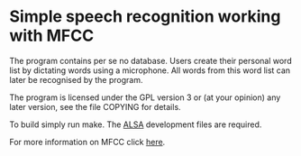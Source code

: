 Simple speech recognition working with MFCC
===========================================

The program contains per se no database. Users create their personal word list by dictating words using a microphone. All words from this word list can later be recognised by the program.

The program is licensed under the GPL version 3 or (at your opinion) any later version, see the file COPYING for details.

To build simply run make. The [ALSA](http://www.alsa-project.org/main/index.php/Main_Page) development files are required.

For more information on MFCC click [here](https://en.wikipedia.org/wiki/Mel-frequency_cepstrum).

